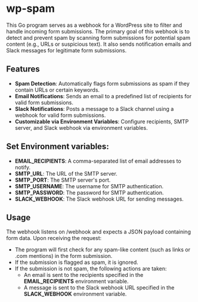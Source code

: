 # wp-spam

This Go program serves as a webhook for a WordPress site to filter and handle incoming form submissions. The primary goal of this webhook is to detect and prevent spam by scanning form submissions for potential spam content (e.g., URLs or suspicious text). It also sends notification emails and Slack messages for legitimate form submissions.

## Features

- **Spam Detection**: Automatically flags form submissions as spam if they contain URLs or certain keywords.
- **Email Notifications**: Sends an email to a predefined list of recipients for valid form submissions.
- **Slack Notifications**: Posts a message to a Slack channel using a webhook for valid form submissions.
- **Customizable via Environment Variables**: Configure recipients, SMTP server, and Slack webhook via environment variables.


## Set Environment variables:

- **EMAIL_RECIPIENTS**: A comma-separated list of email addresses to notify.
- **SMTP_URL**: The URL of the SMTP server.
- **SMTP_PORT**: The SMTP server's port.
- **SMTP_USERNAME**: The username for SMTP authentication.
- **SMTP_PASSWORD**: The password for SMTP authentication.
- **SLACK_WEBHOOK**: The Slack webhook URL for sending messages.

## Usage

The webhook listens on /webhook and expects a JSON payload containing form data. Upon receiving the request:

* The program will first check for any spam-like content (such as links or .com mentions) in the form submission.
* If the submission is flagged as spam, it is ignored.
* If the submission is not spam, the following actions are taken:
    * An email is sent to the recipients specified in the **EMAIL_RECIPIENTS** environment variable.
    * A message is sent to the Slack webhook URL specified in the **SLACK_WEBHOOK** environment variable.

